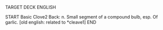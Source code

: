 TARGET DECK
ENGLISH

START
Basic
Clove2
Back: n. Small segment of a compound bulb, esp. Of garlic. [old english: related to *cleave1]
END
